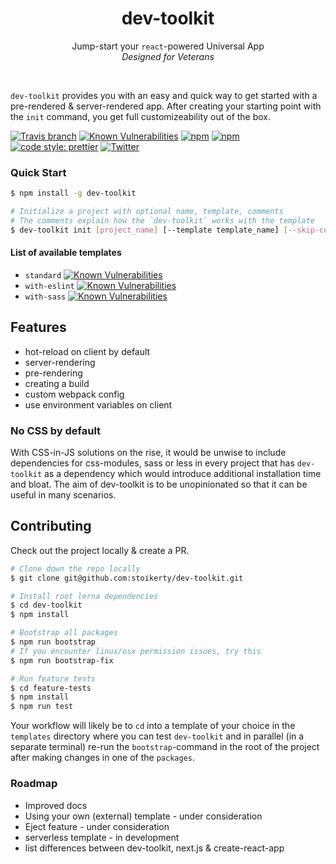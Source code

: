 <h1 align="center">dev-toolkit</h1>
<p align="center">
Jump-start your <code>react</code>-powered Universal App<br />
<em>Designed for Veterans</em>
</p>
<br />

`dev-toolkit` provides you with an easy and quick way to get started with a pre-rendered &
server-rendered app. After creating your starting point with the `init` command, you get full
customizeability out of the box.

[![Travis branch](https://img.shields.io/travis/stoikerty/dev-toolkit/master.svg)](https://github.com/stoikerty/dev-toolkit)
[![Known Vulnerabilities](https://snyk.io/test/github/stoikerty/dev-toolkit/badge.svg?targetFile=packages%2Fdev-toolkit%2Fpackage.json)](https://snyk.io/test/github/stoikerty/dev-toolkit?targetFile=packages%2Fdev-toolkit%2Fpackage.json)
[![npm](https://img.shields.io/npm/v/dev-toolkit.svg)](https://www.npmjs.com/package/dev-toolkit)
[![npm](https://img.shields.io/npm/dm/dev-toolkit.svg)](https://www.npmjs.com/package/dev-toolkit)
[![code style: prettier](https://img.shields.io/badge/code_style-prettier-ff69b4.svg)](https://github.com/prettier/prettier)
[![Twitter](https://img.shields.io/twitter/url/https/github.com/stoikerty/dev-toolkit.svg?style=social)](https://twitter.com/intent/tweet?text=An%20easy%20and%20quick%20way%20to%20start%20a%20pre-rendered%20and%20server-rendered%20%23react%20app!%20https%3A%2F%2Fgithub.com%2Fstoikerty%2Fdev-toolkit)

### Quick Start

```bash
$ npm install -g dev-toolkit
```

```bash
# Initialize a project with optional name, template, comments
# The comments explain how the `dev-toolkit` works with the template
$ dev-toolkit init [project_name] [--template template_name] [--skip-comments]
```

#### List of available templates

- `standard` [![Known Vulnerabilities](https://snyk.io/test/github/stoikerty/dev-toolkit/badge.svg?targetFile=templates%2Fstandard%2Fpackage.json)](https://snyk.io/test/github/stoikerty/dev-toolkit?targetFile=templates%2Fstandard%2Fpackage.json)
- `with-eslint` [![Known Vulnerabilities](https://snyk.io/test/github/stoikerty/dev-toolkit/badge.svg?targetFile=templates%2Fwith-eslint%2Fpackage.json)](https://snyk.io/test/github/stoikerty/dev-toolkit?targetFile=templates%2Fwith-eslint%2Fpackage.json)
- `with-sass` [![Known Vulnerabilities](https://snyk.io/test/github/stoikerty/dev-toolkit/badge.svg?targetFile=templates%2Fwith-sass%2Fpackage.json)](https://snyk.io/test/github/stoikerty/dev-toolkit?targetFile=templates%2Fwith-sass%2Fpackage.json)

## Features

* hot-reload on client by default
* server-rendering
* pre-rendering
* creating a build
* custom webpack config
* use environment variables on client

### No CSS by default

With CSS-in-JS solutions on the rise, it would be unwise to include dependencies for css-modules,
sass or less in every project that has `dev-toolkit` as a dependency which would introduce
additional installation time and bloat. The aim of dev-toolkit is to be unopinionated so that it can
be useful in many scenarios.

## Contributing

Check out the project locally & create a PR.

```bash
# Clone down the repo locally
$ git clone git@github.com:stoikerty/dev-toolkit.git

# Install root lerna dependencies
$ cd dev-toolkit
$ npm install

# Bootstrap all packages
$ npm run bootstrap
# If you encounter linux/osx permission issues, try this
$ npm run bootstrap-fix

# Run feature tests
$ cd feature-tests
$ npm install
$ npm run test
```

Your workflow will likely be to `cd` into a template of your choice in the `templates` directory
where you can test `dev-toolkit` and in parallel (in a separate terminal) re-run the
`bootstrap`-command in the root of the project after making changes in one of the `packages`.

### Roadmap

* Improved docs
* Using your own (external) template - under consideration
* Eject feature - under consideration
* serverless template - in development
* list differences between dev-toolkit, next.js & create-react-app
